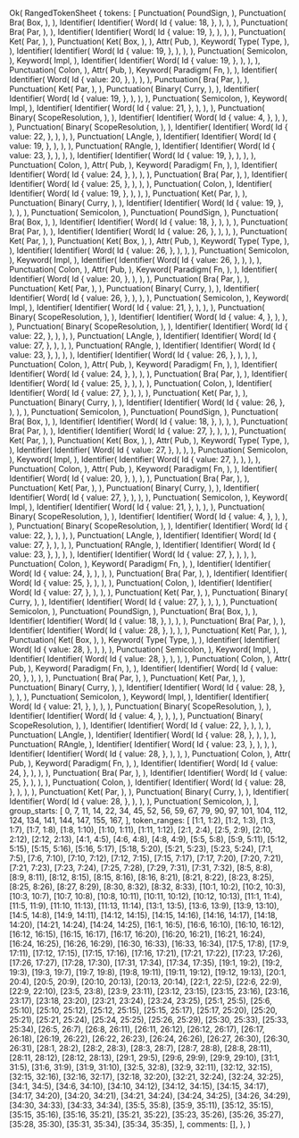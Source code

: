 Ok(
    RangedTokenSheet {
        tokens: [
            Punctuation(
                PoundSign,
            ),
            Punctuation(
                Bra(
                    Box,
                ),
            ),
            Identifier(
                Identifier(
                    Word(
                        Id {
                            value: 18,
                        },
                    ),
                ),
            ),
            Punctuation(
                Bra(
                    Par,
                ),
            ),
            Identifier(
                Identifier(
                    Word(
                        Id {
                            value: 19,
                        },
                    ),
                ),
            ),
            Punctuation(
                Ket(
                    Par,
                ),
            ),
            Punctuation(
                Ket(
                    Box,
                ),
            ),
            Attr(
                Pub,
            ),
            Keyword(
                Type(
                    Type,
                ),
            ),
            Identifier(
                Identifier(
                    Word(
                        Id {
                            value: 19,
                        },
                    ),
                ),
            ),
            Punctuation(
                Semicolon,
            ),
            Keyword(
                Impl,
            ),
            Identifier(
                Identifier(
                    Word(
                        Id {
                            value: 19,
                        },
                    ),
                ),
            ),
            Punctuation(
                Colon,
            ),
            Attr(
                Pub,
            ),
            Keyword(
                Paradigm(
                    Fn,
                ),
            ),
            Identifier(
                Identifier(
                    Word(
                        Id {
                            value: 20,
                        },
                    ),
                ),
            ),
            Punctuation(
                Bra(
                    Par,
                ),
            ),
            Punctuation(
                Ket(
                    Par,
                ),
            ),
            Punctuation(
                Binary(
                    Curry,
                ),
            ),
            Identifier(
                Identifier(
                    Word(
                        Id {
                            value: 19,
                        },
                    ),
                ),
            ),
            Punctuation(
                Semicolon,
            ),
            Keyword(
                Impl,
            ),
            Identifier(
                Identifier(
                    Word(
                        Id {
                            value: 21,
                        },
                    ),
                ),
            ),
            Punctuation(
                Binary(
                    ScopeResolution,
                ),
            ),
            Identifier(
                Identifier(
                    Word(
                        Id {
                            value: 4,
                        },
                    ),
                ),
            ),
            Punctuation(
                Binary(
                    ScopeResolution,
                ),
            ),
            Identifier(
                Identifier(
                    Word(
                        Id {
                            value: 22,
                        },
                    ),
                ),
            ),
            Punctuation(
                LAngle,
            ),
            Identifier(
                Identifier(
                    Word(
                        Id {
                            value: 19,
                        },
                    ),
                ),
            ),
            Punctuation(
                RAngle,
            ),
            Identifier(
                Identifier(
                    Word(
                        Id {
                            value: 23,
                        },
                    ),
                ),
            ),
            Identifier(
                Identifier(
                    Word(
                        Id {
                            value: 19,
                        },
                    ),
                ),
            ),
            Punctuation(
                Colon,
            ),
            Attr(
                Pub,
            ),
            Keyword(
                Paradigm(
                    Fn,
                ),
            ),
            Identifier(
                Identifier(
                    Word(
                        Id {
                            value: 24,
                        },
                    ),
                ),
            ),
            Punctuation(
                Bra(
                    Par,
                ),
            ),
            Identifier(
                Identifier(
                    Word(
                        Id {
                            value: 25,
                        },
                    ),
                ),
            ),
            Punctuation(
                Colon,
            ),
            Identifier(
                Identifier(
                    Word(
                        Id {
                            value: 19,
                        },
                    ),
                ),
            ),
            Punctuation(
                Ket(
                    Par,
                ),
            ),
            Punctuation(
                Binary(
                    Curry,
                ),
            ),
            Identifier(
                Identifier(
                    Word(
                        Id {
                            value: 19,
                        },
                    ),
                ),
            ),
            Punctuation(
                Semicolon,
            ),
            Punctuation(
                PoundSign,
            ),
            Punctuation(
                Bra(
                    Box,
                ),
            ),
            Identifier(
                Identifier(
                    Word(
                        Id {
                            value: 18,
                        },
                    ),
                ),
            ),
            Punctuation(
                Bra(
                    Par,
                ),
            ),
            Identifier(
                Identifier(
                    Word(
                        Id {
                            value: 26,
                        },
                    ),
                ),
            ),
            Punctuation(
                Ket(
                    Par,
                ),
            ),
            Punctuation(
                Ket(
                    Box,
                ),
            ),
            Attr(
                Pub,
            ),
            Keyword(
                Type(
                    Type,
                ),
            ),
            Identifier(
                Identifier(
                    Word(
                        Id {
                            value: 26,
                        },
                    ),
                ),
            ),
            Punctuation(
                Semicolon,
            ),
            Keyword(
                Impl,
            ),
            Identifier(
                Identifier(
                    Word(
                        Id {
                            value: 26,
                        },
                    ),
                ),
            ),
            Punctuation(
                Colon,
            ),
            Attr(
                Pub,
            ),
            Keyword(
                Paradigm(
                    Fn,
                ),
            ),
            Identifier(
                Identifier(
                    Word(
                        Id {
                            value: 20,
                        },
                    ),
                ),
            ),
            Punctuation(
                Bra(
                    Par,
                ),
            ),
            Punctuation(
                Ket(
                    Par,
                ),
            ),
            Punctuation(
                Binary(
                    Curry,
                ),
            ),
            Identifier(
                Identifier(
                    Word(
                        Id {
                            value: 26,
                        },
                    ),
                ),
            ),
            Punctuation(
                Semicolon,
            ),
            Keyword(
                Impl,
            ),
            Identifier(
                Identifier(
                    Word(
                        Id {
                            value: 21,
                        },
                    ),
                ),
            ),
            Punctuation(
                Binary(
                    ScopeResolution,
                ),
            ),
            Identifier(
                Identifier(
                    Word(
                        Id {
                            value: 4,
                        },
                    ),
                ),
            ),
            Punctuation(
                Binary(
                    ScopeResolution,
                ),
            ),
            Identifier(
                Identifier(
                    Word(
                        Id {
                            value: 22,
                        },
                    ),
                ),
            ),
            Punctuation(
                LAngle,
            ),
            Identifier(
                Identifier(
                    Word(
                        Id {
                            value: 27,
                        },
                    ),
                ),
            ),
            Punctuation(
                RAngle,
            ),
            Identifier(
                Identifier(
                    Word(
                        Id {
                            value: 23,
                        },
                    ),
                ),
            ),
            Identifier(
                Identifier(
                    Word(
                        Id {
                            value: 26,
                        },
                    ),
                ),
            ),
            Punctuation(
                Colon,
            ),
            Attr(
                Pub,
            ),
            Keyword(
                Paradigm(
                    Fn,
                ),
            ),
            Identifier(
                Identifier(
                    Word(
                        Id {
                            value: 24,
                        },
                    ),
                ),
            ),
            Punctuation(
                Bra(
                    Par,
                ),
            ),
            Identifier(
                Identifier(
                    Word(
                        Id {
                            value: 25,
                        },
                    ),
                ),
            ),
            Punctuation(
                Colon,
            ),
            Identifier(
                Identifier(
                    Word(
                        Id {
                            value: 27,
                        },
                    ),
                ),
            ),
            Punctuation(
                Ket(
                    Par,
                ),
            ),
            Punctuation(
                Binary(
                    Curry,
                ),
            ),
            Identifier(
                Identifier(
                    Word(
                        Id {
                            value: 26,
                        },
                    ),
                ),
            ),
            Punctuation(
                Semicolon,
            ),
            Punctuation(
                PoundSign,
            ),
            Punctuation(
                Bra(
                    Box,
                ),
            ),
            Identifier(
                Identifier(
                    Word(
                        Id {
                            value: 18,
                        },
                    ),
                ),
            ),
            Punctuation(
                Bra(
                    Par,
                ),
            ),
            Identifier(
                Identifier(
                    Word(
                        Id {
                            value: 27,
                        },
                    ),
                ),
            ),
            Punctuation(
                Ket(
                    Par,
                ),
            ),
            Punctuation(
                Ket(
                    Box,
                ),
            ),
            Attr(
                Pub,
            ),
            Keyword(
                Type(
                    Type,
                ),
            ),
            Identifier(
                Identifier(
                    Word(
                        Id {
                            value: 27,
                        },
                    ),
                ),
            ),
            Punctuation(
                Semicolon,
            ),
            Keyword(
                Impl,
            ),
            Identifier(
                Identifier(
                    Word(
                        Id {
                            value: 27,
                        },
                    ),
                ),
            ),
            Punctuation(
                Colon,
            ),
            Attr(
                Pub,
            ),
            Keyword(
                Paradigm(
                    Fn,
                ),
            ),
            Identifier(
                Identifier(
                    Word(
                        Id {
                            value: 20,
                        },
                    ),
                ),
            ),
            Punctuation(
                Bra(
                    Par,
                ),
            ),
            Punctuation(
                Ket(
                    Par,
                ),
            ),
            Punctuation(
                Binary(
                    Curry,
                ),
            ),
            Identifier(
                Identifier(
                    Word(
                        Id {
                            value: 27,
                        },
                    ),
                ),
            ),
            Punctuation(
                Semicolon,
            ),
            Keyword(
                Impl,
            ),
            Identifier(
                Identifier(
                    Word(
                        Id {
                            value: 21,
                        },
                    ),
                ),
            ),
            Punctuation(
                Binary(
                    ScopeResolution,
                ),
            ),
            Identifier(
                Identifier(
                    Word(
                        Id {
                            value: 4,
                        },
                    ),
                ),
            ),
            Punctuation(
                Binary(
                    ScopeResolution,
                ),
            ),
            Identifier(
                Identifier(
                    Word(
                        Id {
                            value: 22,
                        },
                    ),
                ),
            ),
            Punctuation(
                LAngle,
            ),
            Identifier(
                Identifier(
                    Word(
                        Id {
                            value: 27,
                        },
                    ),
                ),
            ),
            Punctuation(
                RAngle,
            ),
            Identifier(
                Identifier(
                    Word(
                        Id {
                            value: 23,
                        },
                    ),
                ),
            ),
            Identifier(
                Identifier(
                    Word(
                        Id {
                            value: 27,
                        },
                    ),
                ),
            ),
            Punctuation(
                Colon,
            ),
            Keyword(
                Paradigm(
                    Fn,
                ),
            ),
            Identifier(
                Identifier(
                    Word(
                        Id {
                            value: 24,
                        },
                    ),
                ),
            ),
            Punctuation(
                Bra(
                    Par,
                ),
            ),
            Identifier(
                Identifier(
                    Word(
                        Id {
                            value: 25,
                        },
                    ),
                ),
            ),
            Punctuation(
                Colon,
            ),
            Identifier(
                Identifier(
                    Word(
                        Id {
                            value: 27,
                        },
                    ),
                ),
            ),
            Punctuation(
                Ket(
                    Par,
                ),
            ),
            Punctuation(
                Binary(
                    Curry,
                ),
            ),
            Identifier(
                Identifier(
                    Word(
                        Id {
                            value: 27,
                        },
                    ),
                ),
            ),
            Punctuation(
                Semicolon,
            ),
            Punctuation(
                PoundSign,
            ),
            Punctuation(
                Bra(
                    Box,
                ),
            ),
            Identifier(
                Identifier(
                    Word(
                        Id {
                            value: 18,
                        },
                    ),
                ),
            ),
            Punctuation(
                Bra(
                    Par,
                ),
            ),
            Identifier(
                Identifier(
                    Word(
                        Id {
                            value: 28,
                        },
                    ),
                ),
            ),
            Punctuation(
                Ket(
                    Par,
                ),
            ),
            Punctuation(
                Ket(
                    Box,
                ),
            ),
            Keyword(
                Type(
                    Type,
                ),
            ),
            Identifier(
                Identifier(
                    Word(
                        Id {
                            value: 28,
                        },
                    ),
                ),
            ),
            Punctuation(
                Semicolon,
            ),
            Keyword(
                Impl,
            ),
            Identifier(
                Identifier(
                    Word(
                        Id {
                            value: 28,
                        },
                    ),
                ),
            ),
            Punctuation(
                Colon,
            ),
            Attr(
                Pub,
            ),
            Keyword(
                Paradigm(
                    Fn,
                ),
            ),
            Identifier(
                Identifier(
                    Word(
                        Id {
                            value: 20,
                        },
                    ),
                ),
            ),
            Punctuation(
                Bra(
                    Par,
                ),
            ),
            Punctuation(
                Ket(
                    Par,
                ),
            ),
            Punctuation(
                Binary(
                    Curry,
                ),
            ),
            Identifier(
                Identifier(
                    Word(
                        Id {
                            value: 28,
                        },
                    ),
                ),
            ),
            Punctuation(
                Semicolon,
            ),
            Keyword(
                Impl,
            ),
            Identifier(
                Identifier(
                    Word(
                        Id {
                            value: 21,
                        },
                    ),
                ),
            ),
            Punctuation(
                Binary(
                    ScopeResolution,
                ),
            ),
            Identifier(
                Identifier(
                    Word(
                        Id {
                            value: 4,
                        },
                    ),
                ),
            ),
            Punctuation(
                Binary(
                    ScopeResolution,
                ),
            ),
            Identifier(
                Identifier(
                    Word(
                        Id {
                            value: 22,
                        },
                    ),
                ),
            ),
            Punctuation(
                LAngle,
            ),
            Identifier(
                Identifier(
                    Word(
                        Id {
                            value: 28,
                        },
                    ),
                ),
            ),
            Punctuation(
                RAngle,
            ),
            Identifier(
                Identifier(
                    Word(
                        Id {
                            value: 23,
                        },
                    ),
                ),
            ),
            Identifier(
                Identifier(
                    Word(
                        Id {
                            value: 28,
                        },
                    ),
                ),
            ),
            Punctuation(
                Colon,
            ),
            Attr(
                Pub,
            ),
            Keyword(
                Paradigm(
                    Fn,
                ),
            ),
            Identifier(
                Identifier(
                    Word(
                        Id {
                            value: 24,
                        },
                    ),
                ),
            ),
            Punctuation(
                Bra(
                    Par,
                ),
            ),
            Identifier(
                Identifier(
                    Word(
                        Id {
                            value: 25,
                        },
                    ),
                ),
            ),
            Punctuation(
                Colon,
            ),
            Identifier(
                Identifier(
                    Word(
                        Id {
                            value: 28,
                        },
                    ),
                ),
            ),
            Punctuation(
                Ket(
                    Par,
                ),
            ),
            Punctuation(
                Binary(
                    Curry,
                ),
            ),
            Identifier(
                Identifier(
                    Word(
                        Id {
                            value: 28,
                        },
                    ),
                ),
            ),
            Punctuation(
                Semicolon,
            ),
        ],
        group_starts: [
            0,
            7,
            11,
            14,
            22,
            34,
            45,
            52,
            56,
            59,
            67,
            79,
            90,
            97,
            101,
            104,
            112,
            124,
            134,
            141,
            144,
            147,
            155,
            167,
        ],
        token_ranges: [
            [1:1, 1:2),
            [1:2, 1:3),
            [1:3, 1:7),
            [1:7, 1:8),
            [1:8, 1:10),
            [1:10, 1:11),
            [1:11, 1:12),
            [2:1, 2:4),
            [2:5, 2:9),
            [2:10, 2:12),
            [2:12, 2:13),
            [4:1, 4:5),
            [4:6, 4:8),
            [4:8, 4:9),
            [5:5, 5:8),
            [5:9, 5:11),
            [5:12, 5:15),
            [5:15, 5:16),
            [5:16, 5:17),
            [5:18, 5:20),
            [5:21, 5:23),
            [5:23, 5:24),
            [7:1, 7:5),
            [7:6, 7:10),
            [7:10, 7:12),
            [7:12, 7:15),
            [7:15, 7:17),
            [7:17, 7:20),
            [7:20, 7:21),
            [7:21, 7:23),
            [7:23, 7:24),
            [7:25, 7:28),
            [7:29, 7:31),
            [7:31, 7:32),
            [8:5, 8:8),
            [8:9, 8:11),
            [8:12, 8:15),
            [8:15, 8:16),
            [8:16, 8:21),
            [8:21, 8:22),
            [8:23, 8:25),
            [8:25, 8:26),
            [8:27, 8:29),
            [8:30, 8:32),
            [8:32, 8:33),
            [10:1, 10:2),
            [10:2, 10:3),
            [10:3, 10:7),
            [10:7, 10:8),
            [10:8, 10:11),
            [10:11, 10:12),
            [10:12, 10:13),
            [11:1, 11:4),
            [11:5, 11:9),
            [11:10, 11:13),
            [11:13, 11:14),
            [13:1, 13:5),
            [13:6, 13:9),
            [13:9, 13:10),
            [14:5, 14:8),
            [14:9, 14:11),
            [14:12, 14:15),
            [14:15, 14:16),
            [14:16, 14:17),
            [14:18, 14:20),
            [14:21, 14:24),
            [14:24, 14:25),
            [16:1, 16:5),
            [16:6, 16:10),
            [16:10, 16:12),
            [16:12, 16:15),
            [16:15, 16:17),
            [16:17, 16:20),
            [16:20, 16:21),
            [16:21, 16:24),
            [16:24, 16:25),
            [16:26, 16:29),
            [16:30, 16:33),
            [16:33, 16:34),
            [17:5, 17:8),
            [17:9, 17:11),
            [17:12, 17:15),
            [17:15, 17:16),
            [17:16, 17:21),
            [17:21, 17:22),
            [17:23, 17:26),
            [17:26, 17:27),
            [17:28, 17:30),
            [17:31, 17:34),
            [17:34, 17:35),
            [19:1, 19:2),
            [19:2, 19:3),
            [19:3, 19:7),
            [19:7, 19:8),
            [19:8, 19:11),
            [19:11, 19:12),
            [19:12, 19:13),
            [20:1, 20:4),
            [20:5, 20:9),
            [20:10, 20:13),
            [20:13, 20:14),
            [22:1, 22:5),
            [22:6, 22:9),
            [22:9, 22:10),
            [23:5, 23:8),
            [23:9, 23:11),
            [23:12, 23:15),
            [23:15, 23:16),
            [23:16, 23:17),
            [23:18, 23:20),
            [23:21, 23:24),
            [23:24, 23:25),
            [25:1, 25:5),
            [25:6, 25:10),
            [25:10, 25:12),
            [25:12, 25:15),
            [25:15, 25:17),
            [25:17, 25:20),
            [25:20, 25:21),
            [25:21, 25:24),
            [25:24, 25:25),
            [25:26, 25:29),
            [25:30, 25:33),
            [25:33, 25:34),
            [26:5, 26:7),
            [26:8, 26:11),
            [26:11, 26:12),
            [26:12, 26:17),
            [26:17, 26:18),
            [26:19, 26:22),
            [26:22, 26:23),
            [26:24, 26:26),
            [26:27, 26:30),
            [26:30, 26:31),
            [28:1, 28:2),
            [28:2, 28:3),
            [28:3, 28:7),
            [28:7, 28:8),
            [28:8, 28:11),
            [28:11, 28:12),
            [28:12, 28:13),
            [29:1, 29:5),
            [29:6, 29:9),
            [29:9, 29:10),
            [31:1, 31:5),
            [31:6, 31:9),
            [31:9, 31:10),
            [32:5, 32:8),
            [32:9, 32:11),
            [32:12, 32:15),
            [32:15, 32:16),
            [32:16, 32:17),
            [32:18, 32:20),
            [32:21, 32:24),
            [32:24, 32:25),
            [34:1, 34:5),
            [34:6, 34:10),
            [34:10, 34:12),
            [34:12, 34:15),
            [34:15, 34:17),
            [34:17, 34:20),
            [34:20, 34:21),
            [34:21, 34:24),
            [34:24, 34:25),
            [34:26, 34:29),
            [34:30, 34:33),
            [34:33, 34:34),
            [35:5, 35:8),
            [35:9, 35:11),
            [35:12, 35:15),
            [35:15, 35:16),
            [35:16, 35:21),
            [35:21, 35:22),
            [35:23, 35:26),
            [35:26, 35:27),
            [35:28, 35:30),
            [35:31, 35:34),
            [35:34, 35:35),
        ],
        comments: [],
    },
)